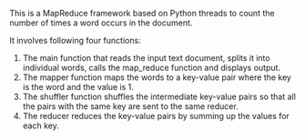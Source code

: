 This is a MapReduce framework based on Python threads to count the number of times a word
occurs in the document.

It involves following four functions:
1. The main function that reads the input text document, splits it into individual words, calls the map_reduce function and displays output.
2. The mapper function maps the words to a key-value pair where the key is the word and the value is 1.
3. The shuffler function shuffles the intermediate key-value pairs so that all the pairs with the same key are sent to the same reducer.
4. The reducer reduces the key-value pairs by summing up the values for each key.
